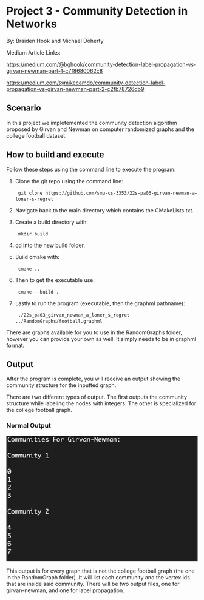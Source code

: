 # Project 3 - Community Detection in Networks

By: Braiden Hook and Michael Doherty

Medium Article Links:

https://medium.com/@bghook/community-detection-label-propagation-vs-girvan-newman-part-1-c7f8680062c8

https://medium.com/@mikecamdo/community-detection-label-propagation-vs-girvan-newman-part-2-c2fb78726db9

## Scenario

In this project we impletemented the community detection algorithm proposed by Girvan and Newman on computer randomized graphs and the college football dataset.

## How to build and execute

Follow these steps using the command line to execute the program:

1. Clone the git repo using the command line:

        git clone https://github.com/smu-cs-3353/22s-pa03-girvan-newman-a-loner-s-regret
        
2. Navigate back to the main directory which contains the CMakeLists.txt.
3. Create a build directory with:

        mkdir build

4. cd into the new build folder.
5. Build cmake with:

        cmake ..
        
6. Then to get the executable use:

        cmake --build .
        
7. Lastly to run the program (executable, then the graphml pathname):
  
        ./22s_pa03_girvan_newman_a_loner_s_regret ../RandomGraphs/football.graphml
        
There are graphs available for you to use in the RandomGraphs folder, however you can provide your own as well. It simply needs to be in graphml format.

## Output

After the program is complete, you will receive an output showing the community structure for the inputted graph.

There are two different types of output. The first outputs the community structure while labeling the nodes with integers. The other is specialized for the college football graph.

### Normal Output

![alt text](OutputImages/Barbell_Output_Pic.png)

This output is for every graph that is not the college football graph (the one in the RandomGraph folder). It will list each community and the vertex ids that are inside said community. There will be two output files, one for girvan-newman, and one for label propagation.
